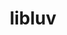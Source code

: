 ---
title: "libluv"
layout: cache
categories: [package, develop]
meta: {"versions": ["1.45.0-0", "1.48.0-2"], "compilers": ["gcc@=7.5.0"], "oss": ["ubuntu18.04"], "platforms": ["linux"], "targets": ["x86_64_v3"], "stacks": ["developer-tools", "root"], "num_specs": 5, "num_specs_by_stack": {"developer-tools": 5, "root": 5}}
spec_details: [{"hash": "jkujuxqqo7j7qmnm4oxmjxxlvgdkbndm", "compiler": "gcc@=7.5.0", "versions": ["1.45.0-0"], "os": "ubuntu18.04", "platform": "linux", "target": "x86_64_v3", "variants": ["build_system=cmake", "build_type=Release", "generator=make", "~ipo"], "stacks": ["developer-tools", "root"], "size": "-", "tarball": "https://binaries.spack.io/develop/build_cache/linux-ubuntu18.04-x86_64_v3/gcc-7.5.0/libluv-1.45.0-0/linux-ubuntu18.04-x86_64_v3-gcc-7.5.0-libluv-1.45.0-0-jkujuxqqo7j7qmnm4oxmjxxlvgdkbndm.spack"}, {"hash": "ti2zvelpg5rhncakmozcyea5lyq3fbjs", "compiler": "gcc@=7.5.0", "versions": ["1.48.0-2"], "os": "ubuntu18.04", "platform": "linux", "target": "x86_64_v3", "variants": ["build_system=cmake", "build_type=Release", "generator=make", "~ipo"], "stacks": ["developer-tools", "root"], "size": "-", "tarball": "https://binaries.spack.io/develop/build_cache/linux-ubuntu18.04-x86_64_v3/gcc-7.5.0/libluv-1.48.0-2/linux-ubuntu18.04-x86_64_v3-gcc-7.5.0-libluv-1.48.0-2-ti2zvelpg5rhncakmozcyea5lyq3fbjs.spack"}, {"hash": "wqhoueml6bckq7vnbhoqe6mp5hdbwoep", "compiler": "gcc@=7.5.0", "versions": ["1.48.0-2"], "os": "ubuntu18.04", "platform": "linux", "target": "x86_64_v3", "variants": ["build_system=cmake", "build_type=Release", "generator=make", "~ipo"], "stacks": ["developer-tools", "root"], "size": "-", "tarball": "https://binaries.spack.io/develop/build_cache/linux-ubuntu18.04-x86_64_v3/gcc-7.5.0/libluv-1.48.0-2/linux-ubuntu18.04-x86_64_v3-gcc-7.5.0-libluv-1.48.0-2-wqhoueml6bckq7vnbhoqe6mp5hdbwoep.spack"}, {"hash": "fxucq7wbi5ych3f3qukopvnkx7exon2l", "compiler": "gcc@=7.5.0", "versions": ["1.48.0-2"], "os": "ubuntu18.04", "platform": "linux", "target": "x86_64_v3", "variants": ["build_system=cmake", "build_type=Release", "generator=make", "~ipo"], "stacks": ["developer-tools", "root"], "size": "-", "tarball": "https://binaries.spack.io/develop/build_cache/linux-ubuntu18.04-x86_64_v3/gcc-7.5.0/libluv-1.48.0-2/linux-ubuntu18.04-x86_64_v3-gcc-7.5.0-libluv-1.48.0-2-fxucq7wbi5ych3f3qukopvnkx7exon2l.spack"}, {"hash": "zjotjnoigfdyu2pzqj6bx6tllub5s4vp", "compiler": "gcc@=7.5.0", "versions": ["1.45.0-0"], "os": "ubuntu18.04", "platform": "linux", "target": "x86_64_v3", "variants": ["build_system=cmake", "build_type=Release", "generator=make", "~ipo"], "stacks": ["developer-tools", "root"], "size": "-", "tarball": "https://binaries.spack.io/develop/build_cache/linux-ubuntu18.04-x86_64_v3/gcc-7.5.0/libluv-1.45.0-0/linux-ubuntu18.04-x86_64_v3-gcc-7.5.0-libluv-1.45.0-0-zjotjnoigfdyu2pzqj6bx6tllub5s4vp.spack"}]
---